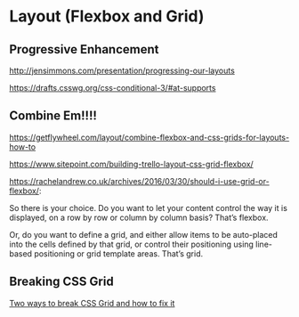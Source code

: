 # Layout (Flexbox and Grid)

## Progressive Enhancement

http://jensimmons.com/presentation/progressing-our-layouts

https://drafts.csswg.org/css-conditional-3/#at-supports

## Combine Em!!!!

https://getflywheel.com/layout/combine-flexbox-and-css-grids-for-layouts-how-to

https://www.sitepoint.com/building-trello-layout-css-grid-flexbox/

https://rachelandrew.co.uk/archives/2016/03/30/should-i-use-grid-or-flexbox/:

So there is your choice. Do you want to let your content control the way it is displayed, on a row by row or column by column basis? That’s flexbox.

Or, do you want to define a grid, and either allow items to be auto-placed into the cells defined by that grid, or control their positioning using line-based positioning or grid template areas. That’s grid.

## Breaking CSS Grid

[Two ways to break CSS Grid and how to fix it](https://daverupert.com/2017/09/breaking-the-grid)
